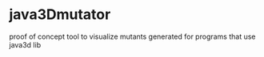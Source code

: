 # java3Dmutator
proof of concept tool to visualize mutants generated for programs that use java3d lib
